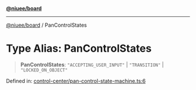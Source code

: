 [**@niuee/board**](../README.md)

***

[@niuee/board](../globals.md) / PanControlStates

# Type Alias: PanControlStates

> **PanControlStates**: `"ACCEPTING_USER_INPUT"` \| `"TRANSITION"` \| `"LOCKED_ON_OBJECT"`

Defined in: [control-center/pan-control-state-machine.ts:6](https://github.com/niuee/board/blob/cc09a87e934160adef876c4e11d51fd97e78653d/src/control-center/pan-control-state-machine.ts#L6)
